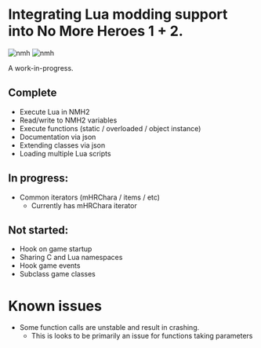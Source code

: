 # Integrating Lua modding support into No More Heroes 1 + 2.

![nmh](https://user-images.githubusercontent.com/42222519/124508418-2ba37200-ddd0-11eb-9fb5-204542c6d18c.gif)
![nmh](https://user-images.githubusercontent.com/42222519/124152059-78671000-da93-11eb-81ec-78e49c51a886.gif)

A work-in-progress.

## Complete
* Execute Lua in NMH2
* Read/write to NMH2 variables
* Execute functions (static / overloaded / object instance)
* Documentation via json
* Extending classes via json
* Loading multiple Lua scripts

## In progress:
* Common iterators (mHRChara / items / etc)
  * Currently has mHRChara iterator

## Not started:
* Hook on game startup
* Sharing C and Lua namespaces
* Hook game events
* Subclass game classes

# Known issues
* Some function calls are unstable and result in crashing.
  * This is looks to be primarily an issue for functions taking parameters
